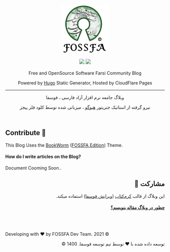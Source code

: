 
<div align="center">

<img src="/static/images/logo.png" width="150px">
<br><br>
<img src="https://img.shields.io/github/languages/code-size/fossfa/blog?style=social">
<img src="https://img.shields.io/github/license/FOSSFA/blog?style=social">
<br><br>
Free and OpenSource Software Farsi Community Blog

Powered by [Hugo](https://gohugo.io) Static Generator, Hosted by CloudFlare Pages

---

وبلاگ جامعه نرم افزار آزاد فارسی ، فوسفا

نیرو گرفته از استاتیک جنریتور [هیوگو](https://gohugo.io) ، میزبانی شده توسط کلود فلر پیجز

</div> <br>


## Contribute 🤝

This Blog Uses the [BookWorm](https://github.com/gethugothemes/bookworm) ([FOSSFA Edition](https://github.com/FOSSFA/bookworm-FE)) Theme.

#### How do I write articles on the Blog?

Document Cooming Soon..

<div dir="rtl">

## مشارکت 🤝

این وبلاگ از قالب [کرم‌کتاب](https://github.com/gethugothemes/bookworm) ([ویرایش فوسفا](https://github.com/FOSSFA/bookworm-FE)) استفاده میکند.

#### [چطور در وبلاگ مقاله بنویسم؟](https://github.com/FOSSFA/Blog/blob/Dev/docs/FA.md)

</div>
<br><br>

Developing with ❤️ by FOSSFA Dev Team. 2021 ©

<div dir="rtl">

توسعه داده شده با ❤️ توسط تیم توسعه فوسفا. 1400 ©

</div>
